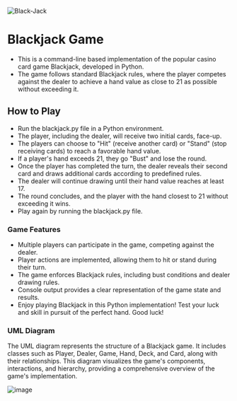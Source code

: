 


![Black-Jack](https://github.com/Alagesan-Sushmitha/Python-Games/assets/137837229/30c72144-ffb6-4283-9965-9cbce4ac6764)


# Blackjack Game
* This is a command-line based implementation of the popular casino card game Blackjack, developed in Python. 
* The game follows standard Blackjack rules, where the player competes against the dealer to achieve a hand value as close to 21 as possible without exceeding it.

## How to Play
* Run the blackjack.py file in a Python environment.
* The player, including the dealer, will receive two initial cards, face-up.
* The players can choose to "Hit" (receive another card) or "Stand" (stop receiving cards) to reach a favorable hand value.
* If a player's hand exceeds 21, they go "Bust" and lose the round.
* Once the player has completed the turn, the dealer reveals their second card and draws additional cards according to predefined rules.
* The dealer will continue drawing until their hand value reaches at least 17.
* The round concludes, and the player with the hand closest to 21 without exceeding it wins.
* Play again by running the blackjack.py file.

### Game Features
* Multiple players can participate in the game, competing against the dealer.
* Player actions are implemented, allowing them to hit or stand during their turn.
* The game enforces Blackjack rules, including bust conditions and dealer drawing rules.
* Console output provides a clear representation of the game state and results.
* Enjoy playing Blackjack in this Python implementation! Test your luck and skill in pursuit of the perfect hand. Good luck!

### UML Diagram
The UML diagram represents the structure of a Blackjack game. It includes classes such as Player, Dealer, Game, Hand, Deck, and Card, along with their relationships. This diagram visualizes the game's components, interactions, and hierarchy, providing a comprehensive overview of the game's implementation.

![image](https://github.com/Alagesan-Sushmitha/Python-Games/assets/137837229/acaec7cd-cd6d-45cb-8029-9e4d51af93ae)

